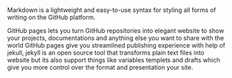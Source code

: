 Markdown is a lightweight and easy-to-use syntax for styling all forms of writing on the GitHub platform.

GitHub pages lets you turn GitHub repositories into elegant website to show your projects, documentations and anything else you want to share with the world GitHub pages give you streamlined publishing experience with help of jekull, jekyll is an open source tool that transforms plain text files into website but its also support things like variables templets and drafts which give you more control over the format and presentation your site.